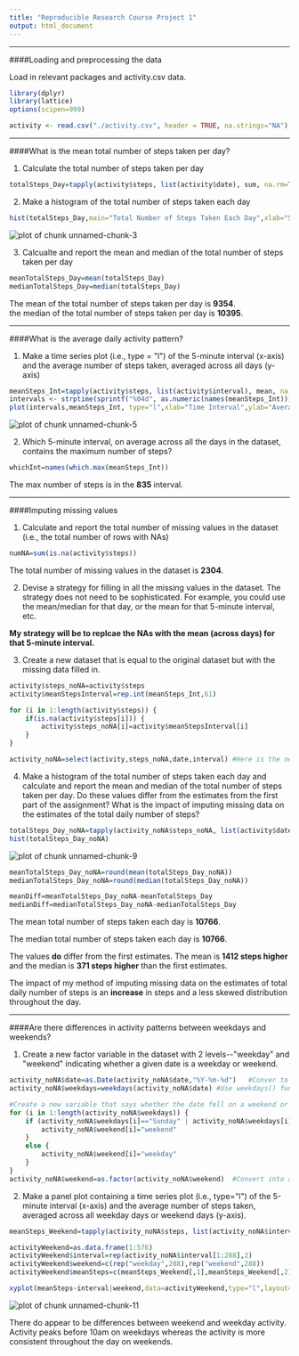 ```yaml
---
title: "Reproducible Research Course Project 1"
output: html_document
---
```


***

####Loading and preprocessing the data  

Load in relevant packages and activity.csv data.

```r
library(dplyr)
library(lattice)
options(scipen=999)

activity <- read.csv("./activity.csv", header = TRUE, na.strings="NA")
```
***  
  
####What is the mean total number of steps taken per day?  
1. Calculate the total number of steps taken per day

```r
totalSteps_Day=tapply(activity$steps, list(activity$date), sum, na.rm=TRUE)
```

2. Make a histogram of the total number of steps taken each day

```r
hist(totalSteps_Day,main="Total Number of Steps Taken Each Day",xlab="Steps")
```

![plot of chunk unnamed-chunk-3](figure/unnamed-chunk-3-1.png) 

3. Calcualte and report the mean and median of the total number of steps taken per day

```r
meanTotalSteps_Day=mean(totalSteps_Day)
medianTotalSteps_Day=median(totalSteps_Day)
```

The mean of the total number of steps taken per day is **9354**.  
the median of the total number of steps taken per day is **10395**.

***

####What is the average daily activity pattern?
1. Make a time series plot (i.e., type = "l") of the 5-minute interval (x-axis) and the average number of steps taken, averaged across all days (y-axis)

```r
meanSteps_Int=tapply(activity$steps, list(activity$interval), mean, na.rm=TRUE)
intervals <- strptime(sprintf("%04d", as.numeric(names(meanSteps_Int))), format="%H%M")
plot(intervals,meanSteps_Int, type="l",xlab="Time Interval",ylab="Average Number of Steps (across days)")   
```

![plot of chunk unnamed-chunk-5](figure/unnamed-chunk-5-1.png) 

2. Which 5-minute interval, on average across all the days in the dataset, contains the maximum number of steps?

```r
whichInt=names(which.max(meanSteps_Int))
```

The max number of steps is in the **835** interval.

***


####Imputing missing values
1. Calculate and report the total number of missing values in the dataset (i.e., the total number of rows with NAs)

```r
numNA=sum(is.na(activity$steps))
```

The total number of missing values in the dataset is **2304**.

2. Devise a strategy for filling in all the missing values in the dataset. The strategy does not need to be sophisticated. For example, you could use the mean/median for that day, or the mean for that 5-minute interval, etc.  

**My strategy will be to replcae the NAs with the mean (across days) for that 5-minute interval.**  


3. Create a new dataset that is equal to the original dataset but with the missing data filled in.


```r
activity$steps_noNA=activity$steps
activity$meanStepsInterval=rep.int(meanSteps_Int,61)    

for (i in 1:length(activity$steps)) {
    if(is.na(activity$steps[i])) {
        activity$steps_noNA[i]=activity$meanStepsInterval[i]
    }
}

activity_noNA=select(activity,steps_noNA,date,interval) #Here is the new dataset
```

4. Make a histogram of the total number of steps taken each day and calculate and report the mean and median of the total number of steps taken per day. Do these values differ from the estimates from the first part of the assignment? What is the impact of imputing missing data on the estimates of the total daily number of steps?


```r
totalSteps_Day_noNA=tapply(activity_noNA$steps_noNA, list(activity$date), sum)
hist(totalSteps_Day_noNA)
```

![plot of chunk unnamed-chunk-9](figure/unnamed-chunk-9-1.png) 

```r
meanTotalSteps_Day_noNA=round(mean(totalSteps_Day_noNA))
medianTotalSteps_Day_noNA=round(median(totalSteps_Day_noNA))

meanDiff=meanTotalSteps_Day_noNA-meanTotalSteps_Day
medianDiff=medianTotalSteps_Day_noNA-medianTotalSteps_Day
```

The mean total number of steps taken each day is **10766**.  

The median total number of steps taken each day is **10766**.  

The values **do** differ from the first estimates. The mean is **1412 steps higher** and the median is **371 steps higher** than the first estimates.  

The impact of my method of imputing missing data on the estimates of total daily number of steps is an **increase** in steps and a less skewed distribution throughout the day.

***
####Are there differences in activity patterns between weekdays and weekends?

1. Create a new factor variable in the dataset with 2 levels--"weekday" and "weekend" indicating whether a given date is a weekday or weekend.


```r
activity_noNA$date=as.Date(activity_noNA$date,"%Y-%m-%d")   #Conver to date class
activity_noNA$weekdays=weekdays(activity_noNA$date) #Use weekdays() function to get day of the week

#Create a new variable that says whether the date fell on a weekend or weekday
for (i in 1:length(activity_noNA$weekdays)) {
    if (activity_noNA$weekdays[i]=="Sunday" | activity_noNA$weekdays[i]=="Saturday") {
        activity_noNA$weekend[i]="weekend"
    }
    else {
        activity_noNA$weekend[i]="weekday"
    }
}
activity_noNA$weekend=as.factor(activity_noNA$weekend)  #Convert into a factor
```

2. Make a panel plot containing a time series plot (i.e., type="l") of the 5-minute interval (x-axis) and the average number of steps taken, averaged across all weekday days or weekend days (y-axis).  


```r
meanSteps_Weekend=tapply(activity_noNA$steps, list(activity_noNA$interval,activity_noNA$weekend), mean)

activityWeekend=as.data.frame(1:576)
activityWeekend$interval=rep(activity_noNA$interval[1:288],2)
activityWeekend$weekend=c(rep("weekday",288),rep("weekend",288))
activityWeekend$meanSteps=c(meanSteps_Weekend[,1],meanSteps_Weekend[,2])

xyplot(meanSteps~interval|weekend,data=activityWeekend,type="l",layout=c(1,2),xlab="Interval",ylab="Number of Steps")
```

![plot of chunk unnamed-chunk-11](figure/unnamed-chunk-11-1.png) 
    
There do appear to be differences between weekend and weekday activity. Activity peaks before 10am on weekdays whereas the activity is more consistent throughout the day on weekends.


